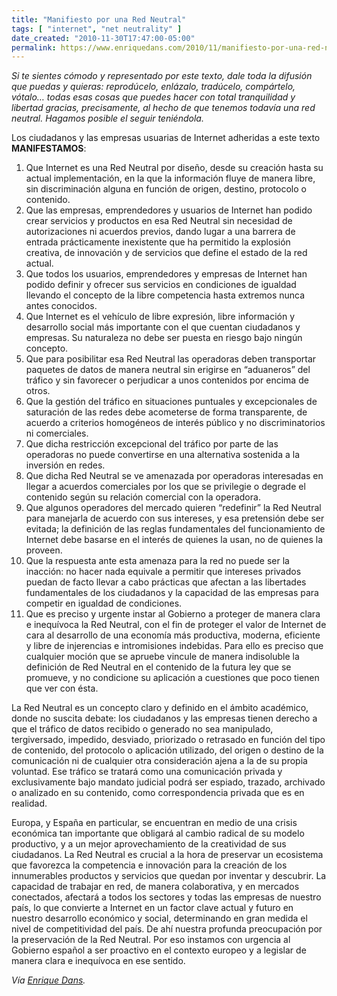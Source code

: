 ```yaml
---
title: "Manifiesto por una Red Neutral"
tags: [ "internet", "net neutrality" ]
date_created: "2010-11-30T17:47:00-05:00"
permalink: https://www.enriquedans.com/2010/11/manifiesto-por-una-red-neutral.html
---
```


*Si te sientes cómodo y representado por este texto, dale toda la difusión que puedas y quieras: reprodúcelo, enlázalo, tradúcelo, compártelo, vótalo… todas esas cosas que puedes hacer con total tranquilidad y libertad gracias, precisamente, al hecho de que tenemos todavía una red neutral. Hagamos posible el seguir teniéndola.*

Los ciudadanos y las empresas usuarias de Internet adheridas a este texto **MANIFESTAMOS**:

<ol>
<li>Que Internet es una Red Neutral por diseño, desde su creación hasta su actual implementación, en la que la información fluye de manera libre, sin discriminación alguna en función de origen, destino, protocolo o contenido.</li>
<li>Que las empresas, emprendedores y usuarios de Internet han podido crear servicios y productos en esa Red Neutral sin necesidad de autorizaciones ni acuerdos previos, dando lugar a una barrera de entrada prácticamente inexistente que ha permitido la explosión creativa, de innovación y de servicios que define el estado de la red actual.</li>
<li>Que todos los usuarios, emprendedores y empresas de Internet han podido definir y ofrecer sus servicios en condiciones de igualdad llevando el concepto de la libre competencia hasta extremos nunca antes conocidos.</li>
<li>Que Internet es el vehículo de libre expresión, libre información y desarrollo social más importante con el que cuentan ciudadanos y empresas. Su naturaleza no debe ser puesta en riesgo bajo ningún concepto.</li>
<li>Que para posibilitar esa Red Neutral las operadoras deben transportar paquetes de datos de manera neutral sin erigirse en “aduaneros” del tráfico y sin favorecer o perjudicar a unos contenidos por encima de otros.</li>
<li>Que la gestión del tráfico en situaciones puntuales y excepcionales de saturación de las redes debe acometerse de forma transparente, de acuerdo a criterios homogéneos de interés público y no discriminatorios ni comerciales.</li>
<li>Que dicha restricción excepcional del tráfico por parte de las operadoras no puede convertirse en una alternativa sostenida a la inversión en redes.</li>
<li>Que dicha Red Neutral se ve amenazada por operadoras interesadas en llegar a acuerdos comerciales por los que se privilegie o degrade el contenido según su relación comercial con la operadora.</li>
<li>Que algunos operadores del mercado quieren “redefinir” la Red Neutral para manejarla de acuerdo con sus intereses, y esa pretensión debe ser evitada; la definición de las reglas fundamentales del funcionamiento de Internet debe basarse en el interés de quienes la usan, no de quienes la proveen.</li>
<li>Que la respuesta ante esta amenaza para la red no puede ser la inacción: no hacer nada equivale a permitir que intereses privados puedan de facto llevar a cabo prácticas que afectan a las libertades fundamentales de los ciudadanos y la capacidad de las empresas para competir en igualdad de condiciones.</li>
<li>Que es preciso y urgente instar al Gobierno a proteger de manera clara e inequívoca la Red Neutral, con el fin de proteger el valor de Internet de cara al desarrollo de una economía más productiva, moderna, eficiente y libre de injerencias e intromisiones indebidas. Para ello es preciso que cualquier moción que se apruebe vincule de manera indisoluble la definición de Red Neutral en el contenido de la futura ley que se promueve, y no condicione su aplicación a cuestiones que poco tienen que ver con ésta.</li>
</ol>

La Red Neutral es un concepto claro y definido en el ámbito académico, donde no suscita debate: los ciudadanos y las empresas tienen derecho a que el tráfico de datos recibido o generado no sea manipulado, tergiversado, impedido, desviado, priorizado o retrasado en función del tipo de contenido, del protocolo o aplicación utilizado, del origen o destino de la comunicación ni de cualquier otra consideración ajena a la de su propia voluntad. Ese tráfico se tratará como una comunicación privada y exclusivamente bajo mandato judicial podrá ser espiado, trazado, archivado o analizado en su contenido, como correspondencia privada que es en realidad.

Europa, y España en particular, se encuentran en medio de una crisis económica tan importante que obligará al cambio radical de su modelo productivo, y a un mejor aprovechamiento de la creatividad de sus ciudadanos. La Red Neutral es crucial a la hora de preservar un ecosistema que favorezca la competencia e innovación para la creación de los innumerables productos y servicios que quedan por inventar y descubrir. La capacidad de trabajar en red, de manera colaborativa, y en mercados conectados, afectará a todos los sectores y todas las empresas de nuestro país, lo que convierte a Internet en un factor clave actual y futuro en nuestro desarrollo económico y social, determinando en gran medida el nivel de competitividad del país. De ahí nuestra profunda preocupación por la preservación de la Red Neutral. Por eso instamos con urgencia al Gobierno español a ser proactivo en el contexto europeo y a legislar de manera clara e inequívoca en ese sentido.

*Vía <a href="https://www.enriquedans.com/2010/11/manifiesto-por-una-red-neutral.html">Enrique Dans</a>.*
